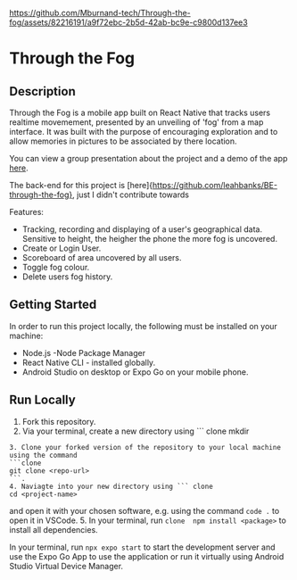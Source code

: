 https://github.com/Mburnand-tech/Through-the-fog/assets/82216191/a9f72ebc-2b5d-42ab-bc9e-c9800d137ee3

# Through the Fog
## Description 

Through the Fog is a mobile app built on React Native that tracks users realtime movemement, presented by an unveiling of 'fog' from a map interface. It was built with the purpose of encouraging exploration and to allow memories in pictures to be associated by there location. 

You can view a group presentation about the project and a demo of the app [here](https://github.com/Mburnand-tech/Through-the-fog/assets/82216191/a9f72ebc-2b5d-42ab-bc9e-c9800d137ee3).

The back-end for this project is [here]{https://github.com/leahbanks/BE-through-the-fog}, just I didn't contribute towards 

Features:
- Tracking, recording and displaying of a user's geographical data. Sensitive to height, the heigher the phone the more fog is uncovered.
- Create or Login User.
- Scoreboard of area uncovered by all users.
- Toggle fog colour.
- Delete users fog history.

## Getting Started 

In order to run this project locally, the following must be installed on your machine:

 * Node.js -Node Package Manager
 * React Native CLI - installed globally.
 * Android Studio on desktop or Expo Go on your mobile phone.

## Run Locally

1. Fork this repository.
2. Via your terminal, create a new directory using ``` clone 
  mkdir <project-name>
  ```
3. Clone your forked version of the repository to your local machine using the command 
  ```clone 
  git clone <repo-url>
  ```.
4. Naviagte into your new directory using ``` clone 
  cd <project-name>
  ``` 
  and open it with your chosen software, e.g. using the command ```code .``` to open it in VSCode.
5. In your terminal, run ```clone 
  npm install <package>```
  to install all dependencies. 

In your terminal, run `npx expo start` to start the development server and use the Expo Go App to use the application or run it virtually using Android Studio Virtual Device Manager.

